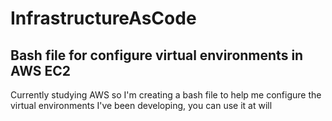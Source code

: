 # InfrastructureAsCode
## Bash file for configure virtual environments in AWS EC2
Currently studying AWS so I'm creating a bash file to help me configure the virtual environments I've been developing, you can use it at will
